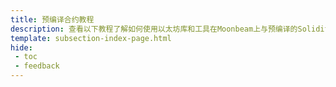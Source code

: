 ```yaml
---
title: 预编译合约教程
description: 查看以下教程了解如何使用以太坊库和工具在Moonbeam上与预编译的Solidity合约交互。
template: subsection-index-page.html
hide: 
 - toc
 - feedback
---
```

